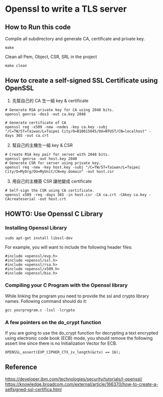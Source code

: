 # Openssl to write a TLS server
## How to Run this code
Complie all subdirectory and generate CA, certificate and private key.
```
make
```
Clean all Pem, Object, CSR, SRL in the project
```
make clean
```

## How to create a self-signed SSL Certificate using OpenSSL
1. 先幫自己的 CA 生一組 key & certificate
```
# Generate RSA private key for CA using 2048 bits.
openssl genrsa -des3 -out ca.key 2048
```
```
# Generate certificate of CA
openssl req -x509 -new -nodes -key ca.key -subj "/C=TW/ST=Taiwan/L=Taipei City/O=B10615045/OU=NTUST/CN=localhost" -days 365 -out ca.crt
```
2. 幫自己的主機生一組 key & CSR
```
# Create RSA key pair for server with 2048 bits.
openssl genrsa -out host.key 2048
# Generate CSR for server using private key.
openssl req -new -key host.key -subj "/C=TW/ST=Taiwan/L=Taipei City/O=MyOrg/OU=MyUnit/CN=my.domain" -out host.csr
```
3. 用自己的主機簽 CSR 讓他變成 certificate
```
# Self-sign the CSR using CA certificate.
openssl x509 -req -days 365 -in host.csr -CA ca.crt -CAkey ca.key -CAcreateserial -out host.crt
```

## HOWTO: Use Openssl C Library
### Installing Openssl Library
```
sudo apt-get install libssl-dev
```
For example, you will want to include the following header files:
```
#include <openssl/evp.h>
#include <openssl/ssl.h>
#include <openssl/rsa.h>
#include <openssl/x509.h>
#include <openssl/bio.h>
```
### Compiling your C Program with the Openssl library
While linking the program you need to provide the ssl and crypto library names. Following command should do it:
```
gcc yourprogram.c -lssl -lcrypto
```
### A few pointers on the do_crypt function
If you are going to use the do_crypt function for decrypting a text encrypted using electronic code book (ECB) mode, you should remove the following assert line since there is no Initialization Vector for ECB.
```
OPENSSL_assert(EVP_CIPHER_CTX_iv_length(&ctx) == 16);
```

## Reference
https://developer.ibm.com/technologies/security/tutorials/l-openssl/
https://knowledge.broadcom.com/external/article/166370/how-to-create-a-selfsigned-ssl-certifica.html

